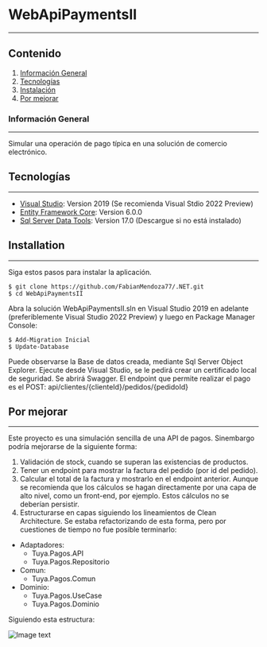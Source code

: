# WebApiPaymentsII
***
## Contenido
1. [Información General](#general-info)
2. [Tecnologías](#technologies)
3. [Instalación](#installation)
4. [Por mejorar](#collaboration)

### Información General
***
Simular una operación de pago típica en una solución de comercio electrónico. 

## Tecnologías
***
* [Visual Studio](https://visualstudio.microsoft.com/vs/preview/vs2022/): Version 2019 (Se recomienda Visual Stdio 2022 Preview)
* [Entity Framework Core](https://docs.microsoft.com/en-us/ef/): Version 6.0.0
* [Sql Server Data Tools](https://docs.microsoft.com/en-us/sql/ssdt/download-sql-server-data-tools-ssdt?view=sql-server-ver15): Version 17.0 (Descargue si no está instalado)

## Installation
***
Siga estos pasos para instalar la aplicación. 
```
$ git clone https://github.com/FabianMendoza77/.NET.git
$ cd WebApiPaymentsII
```
Abra la solución WebApiPaymentsII.sln en Visual Studio 2019 en adelante (preferiblemente Visual Studio 2022 Preview) y luego en Package Manager Console:
```
$ Add-Migration Inicial
$ Update-Database
```
Puede observarse la Base de datos creada, mediante Sql Server Object Explorer.
Ejecute desde Visual Studio, se le pedirá crear un certificado local de seguridad.
Se abrirá Swagger. El endpoint que permite realizar el pago es el POST: api/clientes/{clienteId}/pedidos/{pedidoId}


## Por mejorar
***
Este proyecto es una simulación sencilla de una API de pagos. Sinembargo podría mejorarse de la siguiente forma:

1. Validación de stock, cuando se superan las existencias de productos.
2. Tener un endpoint para mostrar la factura del pedido (por id del pedido).
3. Calcular el total de la factura y mostrarlo en el endpoint anterior. 
   Aunque se recomienda que los cálculos se hagan directamente por una capa de alto nivel, como un front-end,  por ejemplo. Estos cálculos no se deberían persistir.
4. Estructurarse en capas siguiendo los lineamientos de Clean Architecture. Se estaba refactorizando de esta forma, pero por cuestiones de tiempo no fue posible terminarlo:

* Adaptadores: 
  * Tuya.Pagos.API
  * Tuya.Pagos.Repositorio
* Comun:
  * Tuya.Pagos.Comun
* Dominio:
  * Tuya.Pagos.UseCase
  * Tuya.Pagos.Dominio


Siguiendo esta estructura:

![Image text](http://xurxodev.com/content/images/2020/03/bloc-clean-architecture.png)

